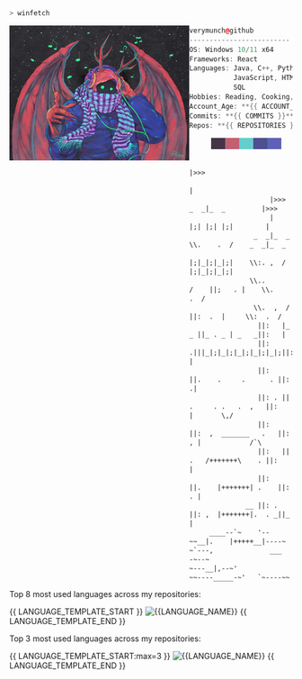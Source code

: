 ```powershell
> winfetch
```

<img align="left" src="./doro.jpg" alt="Devil Haru made by Arkuny (https://www.pixiv.net/en/artworks/85323864)" width="320" /> 

```cpp
verymunch@github
-------------------------
OS: Windows 10/11 x64
Frameworks: React
Languages: Java, C++, Python,
           JavaScript, HTML, CSS,
           SQL
Hobbies: Reading, Cooking, Gaming
Account_Age: **{{ ACCOUNT_AGE }}**
Commits: **{{ COMMITS }}**
Repos: **{{ REPOSITORIES }}**
```
<p align="left">
  &nbsp; &nbsp; &nbsp; &nbsp; &nbsp;
  <img alt="#433644" src="./colors/433644.png" width="25" height="20" /><img alt="#c35f72" src="./colors/c35f72.png" width="25" height="20" /><img alt="#63cfcc" src="./colors/63cfcc.png" width="25" height="20" /><img alt="#4f4f8f" src="./colors/4f4f8f.png" width="25" height="20" /><img alt="#5d62b7" src="./colors/5d62b7.png" width="25" height="20" />
</p>

``` art by T.L.G. (https://ascii.co.uk/art/castles)
                                  |>>>
                                  |
                    |>>>      _  _|_  _         |>>>
                    |        |;| |;| |;|        |
                _  _|_  _    \\.    .  /    _  _|_  _
               |;|_|;|_|;|    \\:. ,  /    |;|_|;|_|;|
               \\..      /    ||;   . |    \\.    .  /
                \\.  ,  /     ||:  .  |     \\:  .  /
                 ||:   |_   _ ||_ . _ | _   _||:   |
                 ||:  .|||_|;|_|;|_|;|_|;|_|;||:.  |
                 ||:   ||.    .     .      . ||:  .|
                 ||: . || .     . .   .  ,   ||:   |       \,/
                 ||:   ||:  ,  _______   .   ||: , |            /`\
                 ||:   || .   /+++++++\    . ||:   |
                 ||:   ||.    |+++++++| .    ||: . |
              __ ||: . ||: ,  |+++++++|.  . _||_   |
     ____--`~    '--~~__|.    |+++++__|----~    ~`---,              ___
-~--~                   ~---__|,--~'                  ~~----_____-~'   `~----~~
```

Top 8 most used languages across my repositories:

{{ LANGUAGE_TEMPLATE_START }}
![{{LANGUAGE_NAME}}](https://img.shields.io/static/v1?style=flat-square&label=%E2%A0%80&color=555&labelColor={{LANGUAGE_COLOR:uri}}&message={{LANGUAGE_NAME:uri}}%EF%B8%B1{{LANGUAGE_PERCENT:uri}}%25)
{{ LANGUAGE_TEMPLATE_END }}

Top 3 most used languages across my repositories:

{{ LANGUAGE_TEMPLATE_START:max=3 }}
![{{LANGUAGE_NAME}}](https://img.shields.io/static/v1?style=flat-square&label=%E2%A0%80&color=555&labelColor={{LANGUAGE_COLOR:uri}}&message={{LANGUAGE_NAME:uri}}%EF%B8%B1{{LANGUAGE_PERCENT:uri}}%25)
{{ LANGUAGE_TEMPLATE_END }}